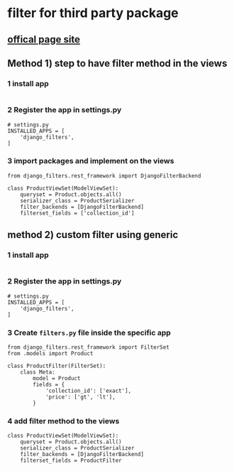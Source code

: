 # filter for third party package

## [offical page site](https://django-filter.readthedocs.io/en/stable/guide/rest_framework.html)

## Method 1) step to have filter method in the views

### 1 install app
``` pip install django-filter
```
### 2 Register the app in settings.py

```
# settings.py
INSTALLED_APPS = [
    'django_filters',
]
```

### 3 import packages and implement on the views
```
from django_filters.rest_framework import DjangoFilterBackend

class ProductViewSet(ModelViewSet):
    queryset = Product.objects.all()
    serializer_class = ProductSerializer
    filter_backends = [DjangoFilterBackend]
    filterset_fields = ['collection_id']

```

## method 2) custom filter using generic


### 1 install app
``` pip install django-filter
```
### 2 Register the app in settings.py

```
# settings.py
INSTALLED_APPS = [
    'django_filters',
]
```

### 3 Create `filters.py` file inside the specific app

```
from django_filters.rest_framework import FilterSet
from .models import Product

class ProductFilter(FilterSet):
    class Meta:
        model = Product
        fields = {
            'collection_id': ['exact'],
            'price': ['gt', 'lt'],
        }
```

### 4 add filter method to the views 
```
class ProductViewSet(ModelViewSet):
    queryset = Product.objects.all()
    serializer_class = ProductSerializer
    filter_backends = [DjangoFilterBackend]
    filterset_fields = ProductFilter
```
